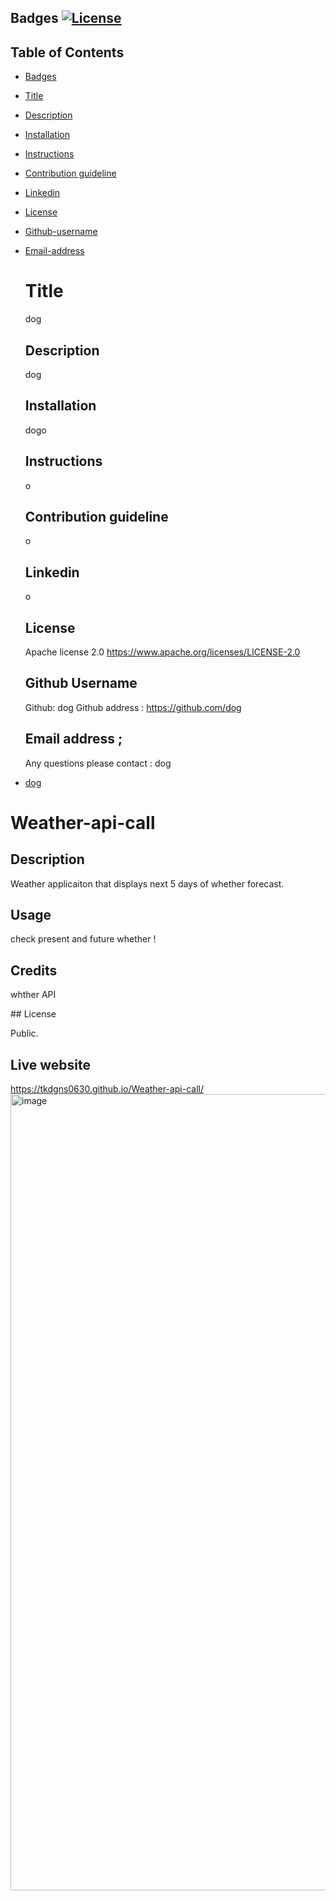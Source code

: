 ## Badges <a name ="Badges"/>[![License](https://img.shields.io/badge/License-Apache_2.0-blue.svg)](https://opensource.org/licenses/Apache-2.0)
  
## Table of Contents

- [Badges](#badges)
- [Title](#title)
- [Description](#description)
- [Installation](#installation)
- [Instructions](#instructions)
- [Contribution guideline](#github)
- [Linkedin](#linkedin)
- [License](#license)
- [Github-username](#githubusername)
- [Email-address](#emailaddress)


   # Title <a name="title"/>
   dog 

   ## Description <a name="description"/>
   dog
   
   ## Installation <a name="installation"/>
   dogo

   ## Instructions <a name="instructions"/>
   o

   ## Contribution guideline <a name ="github"/>
   o

   ## Linkedin <a name ="linkedin"/>
   o

   ## License <a name ="license"/>
   Apache license 2.0
   https://www.apache.org/licenses/LICENSE-2.0

   ## Github Username <a name ="githubusername"/>
   Github: dog 
   Github address : https://github.com/dog

   ## Email address <a name ="emailaddress"/>;
   Any questions please contact : dog
    










- [dog](#license)

# Weather-api-call

## Description

Weather applicaiton that displays next 5 days of whether forecast.

## Usage

check present and future whether !

## Credits

whther API

<a name="license"/>
## License

Public.

## Live website
https://tkdgns0630.github.io/Weather-api-call/
<img width="1274" alt="image" src="https://github.com/tkdgns0630/Weather-api-call/assets/129707996/cf36be33-f9a3-497c-8500-0c9ed6208cb0">
